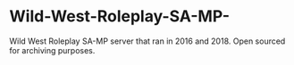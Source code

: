 # Wild-West-Roleplay-SA-MP-
Wild West Roleplay SA-MP server that ran in 2016 and 2018. Open sourced for archiving purposes.
